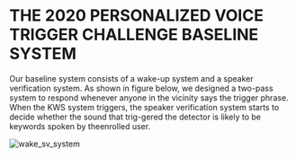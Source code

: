 # THE 2020 PERSONALIZED VOICE TRIGGER CHALLENGE BASELINE SYSTEM

Our baseline system consists of a wake-up system and a speaker verification system. As shown in figure below, we designed a two-pass system to respond whenever anyone in the vicinity says the trigger phrase. When the KWS system triggers, the speaker verification system starts to decide whether the sound that trig-gered the  detector is likely to be keywords spoken by theenrolled user. 

![wake_sv_system](https://github.com/jiay7/THE-2020-PERSONALIZED-VOICE-TRIGGER-CHALLENGE-BASELINE-SYSTEM/blob/master/wake_sv.png)

